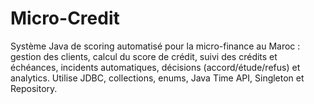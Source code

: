 # Micro-Credit
Système Java de scoring automatisé pour la micro-finance au Maroc : gestion des clients, calcul du score de crédit, suivi des crédits et échéances, incidents automatiques, décisions (accord/étude/refus) et analytics. Utilise JDBC, collections, enums, Java Time API, Singleton et Repository.
